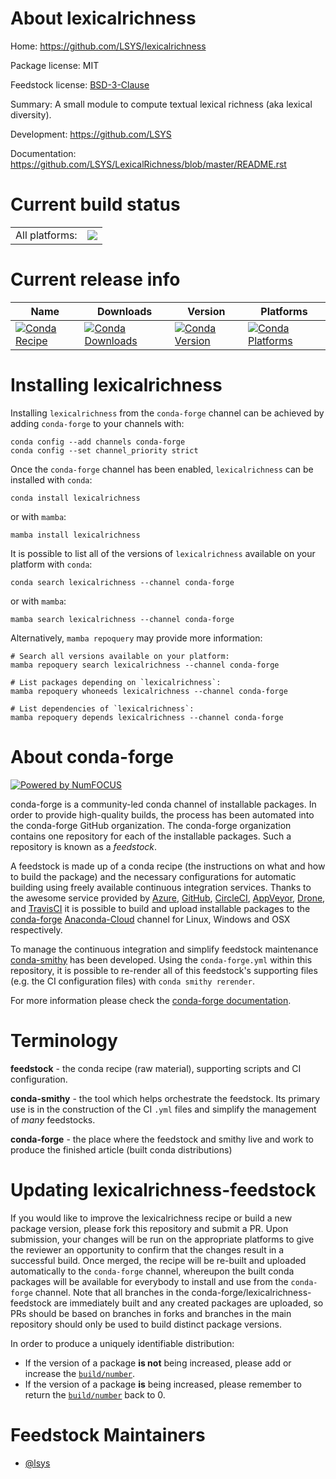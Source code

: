 About lexicalrichness
=====================

Home: https://github.com/LSYS/lexicalrichness

Package license: MIT

Feedstock license: [BSD-3-Clause](https://github.com/conda-forge/lexicalrichness-feedstock/blob/main/LICENSE.txt)

Summary: A small module to compute textual lexical richness (aka lexical diversity).

Development: https://github.com/LSYS

Documentation: https://github.com/LSYS/LexicalRichness/blob/master/README.rst

Current build status
====================


<table><tr><td>All platforms:</td>
    <td>
      <a href="https://dev.azure.com/conda-forge/feedstock-builds/_build/latest?definitionId=14540&branchName=main">
        <img src="https://dev.azure.com/conda-forge/feedstock-builds/_apis/build/status/lexicalrichness-feedstock?branchName=main">
      </a>
    </td>
  </tr>
</table>

Current release info
====================

| Name | Downloads | Version | Platforms |
| --- | --- | --- | --- |
| [![Conda Recipe](https://img.shields.io/badge/recipe-lexicalrichness-green.svg)](https://anaconda.org/conda-forge/lexicalrichness) | [![Conda Downloads](https://img.shields.io/conda/dn/conda-forge/lexicalrichness.svg)](https://anaconda.org/conda-forge/lexicalrichness) | [![Conda Version](https://img.shields.io/conda/vn/conda-forge/lexicalrichness.svg)](https://anaconda.org/conda-forge/lexicalrichness) | [![Conda Platforms](https://img.shields.io/conda/pn/conda-forge/lexicalrichness.svg)](https://anaconda.org/conda-forge/lexicalrichness) |

Installing lexicalrichness
==========================

Installing `lexicalrichness` from the `conda-forge` channel can be achieved by adding `conda-forge` to your channels with:

```
conda config --add channels conda-forge
conda config --set channel_priority strict
```

Once the `conda-forge` channel has been enabled, `lexicalrichness` can be installed with `conda`:

```
conda install lexicalrichness
```

or with `mamba`:

```
mamba install lexicalrichness
```

It is possible to list all of the versions of `lexicalrichness` available on your platform with `conda`:

```
conda search lexicalrichness --channel conda-forge
```

or with `mamba`:

```
mamba search lexicalrichness --channel conda-forge
```

Alternatively, `mamba repoquery` may provide more information:

```
# Search all versions available on your platform:
mamba repoquery search lexicalrichness --channel conda-forge

# List packages depending on `lexicalrichness`:
mamba repoquery whoneeds lexicalrichness --channel conda-forge

# List dependencies of `lexicalrichness`:
mamba repoquery depends lexicalrichness --channel conda-forge
```


About conda-forge
=================

[![Powered by
NumFOCUS](https://img.shields.io/badge/powered%20by-NumFOCUS-orange.svg?style=flat&colorA=E1523D&colorB=007D8A)](https://numfocus.org)

conda-forge is a community-led conda channel of installable packages.
In order to provide high-quality builds, the process has been automated into the
conda-forge GitHub organization. The conda-forge organization contains one repository
for each of the installable packages. Such a repository is known as a *feedstock*.

A feedstock is made up of a conda recipe (the instructions on what and how to build
the package) and the necessary configurations for automatic building using freely
available continuous integration services. Thanks to the awesome service provided by
[Azure](https://azure.microsoft.com/en-us/services/devops/), [GitHub](https://github.com/),
[CircleCI](https://circleci.com/), [AppVeyor](https://www.appveyor.com/),
[Drone](https://cloud.drone.io/welcome), and [TravisCI](https://travis-ci.com/)
it is possible to build and upload installable packages to the
[conda-forge](https://anaconda.org/conda-forge) [Anaconda-Cloud](https://anaconda.org/)
channel for Linux, Windows and OSX respectively.

To manage the continuous integration and simplify feedstock maintenance
[conda-smithy](https://github.com/conda-forge/conda-smithy) has been developed.
Using the ``conda-forge.yml`` within this repository, it is possible to re-render all of
this feedstock's supporting files (e.g. the CI configuration files) with ``conda smithy rerender``.

For more information please check the [conda-forge documentation](https://conda-forge.org/docs/).

Terminology
===========

**feedstock** - the conda recipe (raw material), supporting scripts and CI configuration.

**conda-smithy** - the tool which helps orchestrate the feedstock.
                   Its primary use is in the construction of the CI ``.yml`` files
                   and simplify the management of *many* feedstocks.

**conda-forge** - the place where the feedstock and smithy live and work to
                  produce the finished article (built conda distributions)


Updating lexicalrichness-feedstock
==================================

If you would like to improve the lexicalrichness recipe or build a new
package version, please fork this repository and submit a PR. Upon submission,
your changes will be run on the appropriate platforms to give the reviewer an
opportunity to confirm that the changes result in a successful build. Once
merged, the recipe will be re-built and uploaded automatically to the
`conda-forge` channel, whereupon the built conda packages will be available for
everybody to install and use from the `conda-forge` channel.
Note that all branches in the conda-forge/lexicalrichness-feedstock are
immediately built and any created packages are uploaded, so PRs should be based
on branches in forks and branches in the main repository should only be used to
build distinct package versions.

In order to produce a uniquely identifiable distribution:
 * If the version of a package **is not** being increased, please add or increase
   the [``build/number``](https://docs.conda.io/projects/conda-build/en/latest/resources/define-metadata.html#build-number-and-string).
 * If the version of a package **is** being increased, please remember to return
   the [``build/number``](https://docs.conda.io/projects/conda-build/en/latest/resources/define-metadata.html#build-number-and-string)
   back to 0.

Feedstock Maintainers
=====================

* [@lsys](https://github.com/lsys/)

